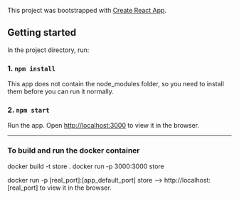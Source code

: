 This project was bootstrapped with [Create React App](https://github.com/facebook/create-react-app).

## Getting started

In the project directory, run:

### 1. `npm install`

This app does not contain the node_modules folder, so you need to install them before you can run it normally.

### 2. `npm start`

Run the app. Open [http://localhost:3000](http://localhost:3000) to view it in the browser.
_______________________________________________________________________________________________________________________________
### To build and run the docker container
docker build -t store .
docker run -p 3000:3000 store

docker run -p [real_port]:[app_default_port] store
--> http://localhost:[real_port] to view it in the browser.
